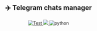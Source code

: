 <h2 align="center">✈️ Telegram chats manager</h2>
<p align="center">
    <a href="https://github.com/goretsky-integration/telegram-chats-manager/actions/workflows/codecov.yaml">
        <img src="https://github.com/goretsky-integration/telegram-chats-manager/actions/workflows/codecov.yaml/badge.svg" alt="Test">
    </a>
    <a href="https://codecov.io/github/goretsky-integration/telegram-chats-manager"> 
        <img src="https://codecov.io/github/goretsky-integration/telegram-chats-manager/branch/master/graph/badge.svg?token=EPNKMXE3BH"/> 
    </a>
    <img src="https://img.shields.io/badge/python-3.11-brightgreen" alt="python">
</p>